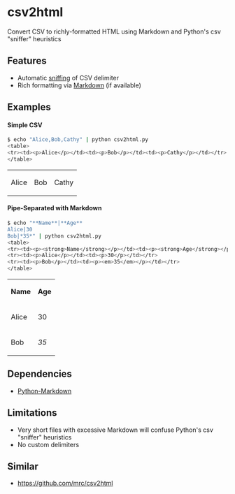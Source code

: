csv2html
========

Convert CSV to richly-formatted HTML using Markdown and Python's csv "sniffer" heuristics

Features
--------

* Automatic [sniffing](http://docs.python.org/2/library/csv.html#csv.Sniffer) of CSV delimiter
* Rich formatting via [Markdown](http://packages.python.org/Markdown/) (if available)

Examples
-------

#### Simple CSV

````bash
$ echo "Alice,Bob,Cathy" | python csv2html.py 
<table>
<tr><td><p>Alice</p></td><td><p>Bob</p></td><td><p>Cathy</p></td></tr>
</table>
````

<table>
<tr><td><p>Alice</p></td><td><p>Bob</p></td><td><p>Cathy</p></td></tr>
</table>

#### Pipe-Separated with Markdown

````bash
$ echo "**Name**|**Age**
Alice|30
Bob|*35*" | python csv2html.py
<table>
<tr><td><p><strong>Name</strong></p></td><td><p><strong>Age</strong></p></td></tr>
<tr><td><p>Alice</p></td><td><p>30</p></td></tr>
<tr><td><p>Bob</p></td><td><p><em>35</em></p></td></tr>
</table>
````

<table>
<tr><td><p><strong>Name</strong></p></td><td><p><strong>Age</strong></p></td></tr>
<tr><td><p>Alice</p></td><td><p>30</p></td></tr>
<tr><td><p>Bob</p></td><td><p><em>35</em></p></td></tr>
</table>

Dependencies
------------

* [Python-Markdown](http://packages.python.org/Markdown/install.html)

Limitations
-----------

* Very short files with excessive Markdown will confuse Python's csv "sniffer" heuristics 
* No custom delimiters

Similar
-------

* https://github.com/mrc/csv2html
